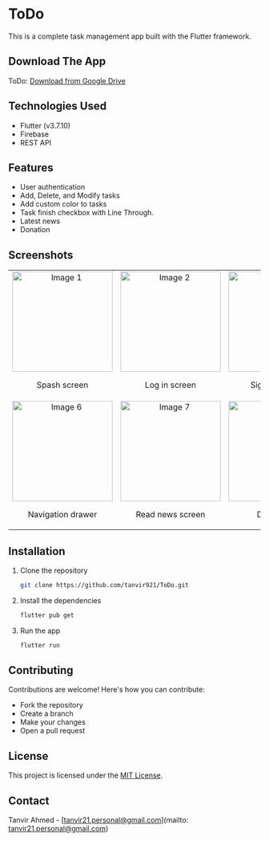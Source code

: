 # ToDo

This is a complete task management app built with the Flutter framework.


## Download The App

ToDo: [Download from Google Drive](https://drive.google.com/file/d/1KXj528N6aBXPOHc41AEtj9Zs6v9hBZLP/view?usp=drive_link)

## Technologies Used

- Flutter (v3.7.10)
- Firebase
- REST API

## Features

- User authentication
- Add, Delete, and Modify tasks
- Add custom color to tasks
- Task finish checkbox with Line Through.
- Latest news
- Donation

## Screenshots

<table>
  <tr>
    <td align="center">
      <img src="https://drive.google.com/uc?export=view&id=1Gddl4-doyo5mY0APnQfNV1viszyoAjSM" alt="Image 1" width="200px" />
      <p>Spash screen</p>
    </td>
    <td align="center">
      <img src="https://drive.google.com/uc?export=view&id=1jkH_5BeFVN44sYn4KPDbK5i05g6utLj3" alt="Image 2" width="200px" />
      <p>Log in screen</p>
    </td>
    <td align="center">
      <img src="https://drive.google.com/uc?export=view&id=18V_VdWJ7hhnpNNG7adf6oC2LvVa0Z44f" alt="Image 3" width="200px" />
      <p>Sign up screen</p>
    </td>
    <td align="center">
      <img src="https://drive.google.com/uc?export=view&id=1_ZpO8Rs04wMCcqRmh8iP_iD1-sYZ6FMN" alt="Image 4" width="200px" />
      <p>Home screen</p>
    </td>
    <td align="center">
      <img src="https://drive.google.com/uc?export=view&id=1ZuaKuz6JvTEgsge9nkTjTua2ev4gl_Hq" alt="Image 5" width="200px" />
      <p>Add task dialog</p>
    </td>
  </tr>
  <tr>
    <td align="center">
      <img src="https://drive.google.com/uc?export=view&id=1eopVO4VqBKJsWW53zXnrW70qFg0_jBp9" alt="Image 6" width="200px" />
      <p>Navigation drawer</p>
    </td>
    <td align="center">
      <img src="https://drive.google.com/uc?export=view&id=1NlRbiauDlNK8MegdzcXNNLC6l0gpvKg4" alt="Image 7" width="200px" />
      <p>Read news screen</p>
    </td>
    <td align="center">
      <img src="https://drive.google.com/uc?export=view&id=1KsInd-Q79ZF5rtJuQ2kX5BFLo9yAYsSI" alt="Image 8" width="200px" />
      <p>Detail news</p>
    </td>
    <td align="center">
      <img src="https://drive.google.com/uc?export=view&id=1-lml7bAiDDouBbhi5gThA4BO8JpQAm1_" alt="Image 9" width="200px" />
      <p>Full news in WebView</p>
    </td>
    <td align="center">
      <img src="https://drive.google.com/uc?export=view&id=1XHfBbXTsN8QW_jD_pDo5-PA9Rhhps9hC" alt="Image 10" width="200px" />
      <p>Donation bottom sheet</p>
    </td>
  </tr>
</table>



## Installation

1. Clone the repository
   ```sh
   git clone https://github.com/tanvir921/ToDo.git
   ```
2. Install the dependencies
   ```sh
   flutter pub get
   ```
3. Run the app
   ```sh
   flutter run
   ```

## Contributing

Contributions are welcome! Here's how you can contribute:
- Fork the repository
- Create a branch
- Make your changes
- Open a pull request

## License

This project is licensed under the [MIT License](LICENSE).

## Contact

Tanvir Ahmed - [tanvir21.personal@gmail.com](mailto: tanvir21.personal@gmail.com)